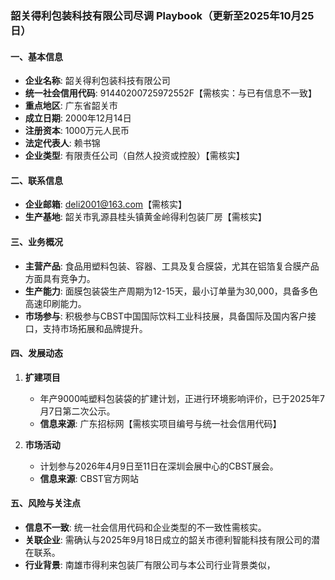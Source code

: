 ### 韶关得利包装科技有限公司尽调 Playbook（更新至2025年10月25日）

#### 一、基本信息
- **企业名称**: 韶关得利包装科技有限公司
- **统一社会信用代码**: 91440200725972552F【需核实：与已有信息不一致】
- **重点地区**: 广东省韶关市
- **成立日期**: 2000年12月14日
- **注册资本**: 1000万元人民币
- **法定代表人**: 赖书锦
- **企业类型**: 有限责任公司（自然人投资或控股）【需核实】

#### 二、联系信息
- **企业邮箱**: deli2001@163.com【需核实】
- **生产基地**: 韶关市乳源县桂头镇黄金岭得利包装厂房【需核实】

#### 三、业务概况
- **主营产品**: 食品用塑料包装、容器、工具及复合膜袋，尤其在铝箔复合膜产品方面具有竞争力。
- **生产能力**: 面膜包装袋生产周期为12-15天，最小订单量为30,000，具备多色高速印刷能力。
- **市场参与**: 积极参与CBST中国国际饮料工业科技展，具备国际及国内客户接口，支持市场拓展和品牌提升。

#### 四、发展动态
1. **扩建项目**
   - 年产9000吨塑料包装袋的扩建计划，正进行环境影响评价，已于2025年7月7日第二次公示。
   - **信息来源**: 广东招标网【需核实项目编号与统一社会信用代码】

2. **市场活动**
   - 计划参与2026年4月9日至11日在深圳会展中心的CBST展会。
   - **信息来源**: CBST官方网站

#### 五、风险与关注点
- **信息不一致**: 统一社会信用代码和企业类型的不一致性需核实。
- **关联企业**: 需确认与2025年9月18日成立的韶关市德利智能科技有限公司的潜在联系。
- **行业背景**: 南雄市得利来包装厂有限公司与本公司行业背景类似，